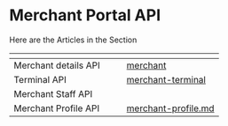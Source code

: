 # Merchant Portal API

Here are the Articles in the Section

<table data-view="cards"><thead><tr><th></th><th></th><th></th><th data-hidden data-card-target data-type="content-ref"></th></tr></thead><tbody><tr><td>Merchant details API</td><td></td><td></td><td><a href="merchant/">merchant</a></td></tr><tr><td>Terminal API</td><td></td><td></td><td><a href="merchant-terminal/">merchant-terminal</a></td></tr><tr><td>Merchant Staff API</td><td></td><td></td><td></td></tr><tr><td>Merchant Profile API</td><td></td><td></td><td><a href="../../merchant-app-and-portal/merchant-onboarding/merchant-profile.md">merchant-profile.md</a></td></tr></tbody></table>
